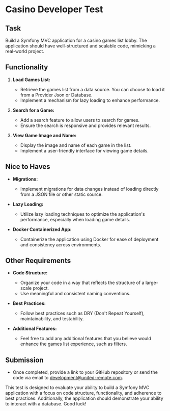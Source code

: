 # Casino Developer Test

## Task

Build a Symfony MVC application for a casino games list lobby. The application should have well-structured and scalable code, mimicking a real-world project.

## Functionality

1. **Load Games List:**
   - Retrieve the games list from a data source. You can choose to load it from a Provider Json or Database.
   - Implement a mechanism for lazy loading to enhance performance.

2. **Search for a Game:**
   - Add a search feature to allow users to search for games.
   - Ensure the search is responsive and provides relevant results.

3. **View Game Image and Name:**
   - Display the image and name of each game in the list.
   - Implement a user-friendly interface for viewing game details.

## Nice to Haves

- **Migrations:**
  - Implement migrations for data changes instead of loading directly from a JSON file or other static source.

- **Lazy Loading:**
  - Utilize lazy loading techniques to optimize the application's performance, especially when loading game details.

- **Docker Containerized App:**
  - Containerize the application using Docker for ease of deployment and consistency across environments.

## Other Requirements

- **Code Structure:**
  - Organize your code in a way that reflects the structure of a large-scale project.
  - Use meaningful and consistent naming conventions.

- **Best Practices:**
  - Follow best practices such as DRY (Don't Repeat Yourself), maintainability, and testability.

- **Additional Features:**
  - Feel free to add any additional features that you believe would enhance the games list experience, such as filters.

## Submission

- Once completed, provide a link to your GitHub repository or send the code via email to <development@united-remote.com>.

This test is designed to evaluate your ability to build a Symfony MVC application with a focus on code structure, functionality, and adherence to best practices. Additionally, the application should demonstrate your ability to interact with a database. Good luck!
